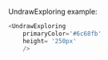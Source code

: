 UndrawExploring example:
```js 
<UndrawExploring
    primaryColor='#6c68fb'
    height= '250px'
    />
```